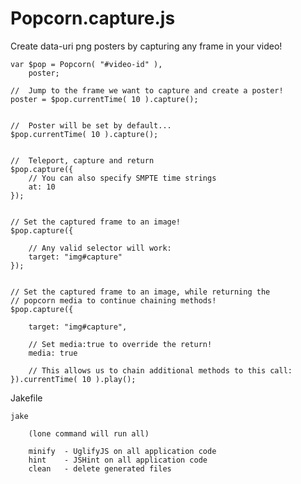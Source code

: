 # Popcorn.capture.js


Create data-uri png posters by capturing any frame in your video!

	var $pop = Popcorn( "#video-id" ),
		poster;

	//	Jump to the frame we want to capture and create a poster!
	poster = $pop.currentTime( 10 ).capture();


	//	Poster will be set by default...
	$pop.currentTime( 10 ).capture();


	//	Teleport, capture and return
	$pop.capture({
		// You can also specify SMPTE time strings
		at: 10
	});


	// Set the captured frame to an image!
	$pop.capture({

		// Any valid selector will work:
		target: "img#capture"
	});


	// Set the captured frame to an image, while returning the
	// popcorn media to continue chaining methods!
	$pop.capture({

		target: "img#capture",

		// Set media:true to override the return!
		media: true

		// This allows us to chain additional methods to this call:
	}).currentTime( 10 ).play();

Jakefile

	jake

		(lone command will run all)

		minify  - UglifyJS on all application code
		hint    - JSHint on all application code
		clean   - delete generated files